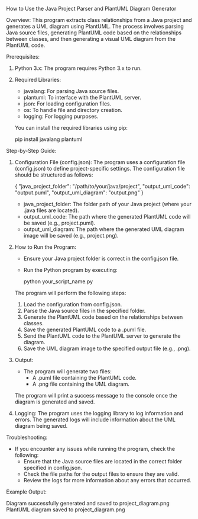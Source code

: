 How to Use the Java Project Parser and PlantUML Diagram Generator

Overview:
This program extracts class relationships from a Java project and generates a UML diagram using PlantUML. The process involves parsing Java source files, generating PlantUML code based on the relationships between classes, and then generating a visual UML diagram from the PlantUML code.

Prerequisites:
1. Python 3.x: The program requires Python 3.x to run.
2. Required Libraries:
   - javalang: For parsing Java source files.
   - plantuml: To interface with the PlantUML server.
   - json: For loading configuration files.
   - os: To handle file and directory creation.
   - logging: For logging purposes.

   You can install the required libraries using pip:

   pip install javalang plantuml

Step-by-Step Guide:

1. Configuration File (config.json):
   The program uses a configuration file (config.json) to define project-specific settings. The configuration file should be structured as follows:

   {
     "java_project_folder": "/path/to/your/java/project",
     "output_uml_code": "output.puml",
     "output_uml_diagram": "output.png"
   }

   - java_project_folder: The folder path of your Java project (where your .java files are located).
   - output_uml_code: The path where the generated PlantUML code will be saved (e.g., project.puml).
   - output_uml_diagram: The path where the generated UML diagram image will be saved (e.g., project.png).

2. How to Run the Program:
   - Ensure your Java project folder is correct in the config.json file.
   - Run the Python program by executing:

     python your_script_name.py

   The program will perform the following steps:
   1. Load the configuration from config.json.
   2. Parse the Java source files in the specified folder.
   3. Generate the PlantUML code based on the relationships between classes.
   4. Save the generated PlantUML code to a .puml file.
   5. Send the PlantUML code to the PlantUML server to generate the diagram.
   6. Save the UML diagram image to the specified output file (e.g., .png).

3. Output:
   - The program will generate two files:
     - A .puml file containing the PlantUML code.
     - A .png file containing the UML diagram.

   The program will print a success message to the console once the diagram is generated and saved.

4. Logging:
   The program uses the logging library to log information and errors. The generated logs will include information about the UML diagram being saved.

Troubleshooting:
- If you encounter any issues while running the program, check the following:
  - Ensure that the Java source files are located in the correct folder specified in config.json.
  - Check the file paths for the output files to ensure they are valid.
  - Review the logs for more information about any errors that occurred.

Example Output:

Diagram successfully generated and saved to project_diagram.png
PlantUML diagram saved to project_diagram.png
